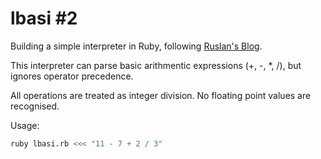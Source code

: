 # lbasi #2

Building a simple interpreter in Ruby, following [Ruslan's Blog](https://ruslanspivak.com/lsbasi-part2/).

This interpreter can parse basic arithmentic expressions (+, -, *, /), but ignores operator precedence.

All operations are treated as integer division. No floating point values are recognised.

Usage:

```bash
ruby lbasi.rb <<< "11 - 7 + 2 / 3"
```
